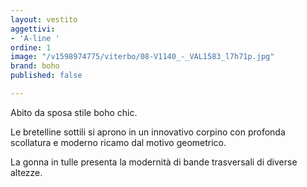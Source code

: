 ```yaml
---
layout: vestito
aggettivi:
- 'A-line '
ordine: 1
image: "/v1598974775/viterbo/08-V1140_-_VAL1583_l7h71p.jpg"
brand: boho
published: false

---
```

Abito da sposa stile boho chic.

Le bretelline sottili si aprono in un innovativo corpino con profonda scollatura e moderno ricamo dal motivo geometrico.

La gonna in tulle presenta la modernità di bande trasversali di diverse altezze.